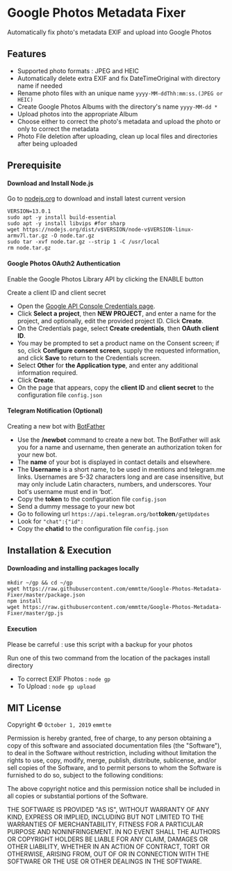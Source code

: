# Google Photos Metadata Fixer
Automatically fix photo's metadata EXIF and upload into Google Photos
## Features
* Supported photo formats : JPEG and HEIC
* Automatically delete extra EXIF and fix DateTimeOriginal with directory name if needed
* Rename photo files with an unique name ````yyyy-MM-ddThh:mm:ss.(JPEG or HEIC)````
* Create Google Photos Albums with the directory's name ````yyyy-MM-dd *````
* Upload photos into the appropriate Album
* Choose either to correct the photo's metadata and upload the photo or only to correct the metadata
* Photo File deletion after uploading, clean up local files and directories after being uploaded

## Prerequisite
#### Download and Install Node.js
Go to [nodejs.org](https://nodejs.org/en/download/current/) to download and install latest current version
````
VERSION=13.0.1
sudo apt -y install build-essential
sudo apt -y install libvips #for sharp
wget https://nodejs.org/dist/v$VERSION/node-v$VERSION-linux-armv7l.tar.gz -O node.tar.gz
sudo tar -xvf node.tar.gz --strip 1 -C /usr/local
rm node.tar.gz
````
#### Google Photos OAuth2 Authentication
Enable the Google Photos Library API by clicking the ENABLE button

Create a client ID and client secret
* Open the [Google API Console Credentials page](https://console.developers.google.com/apis/credentials).
* Click __Select a project__, then __NEW PROJECT__, and enter a name for the project, and optionally, edit the provided project ID. Click __Create__.
* On the Credentials page, select __Create credentials__, then __OAuth client ID__.
* You may be prompted to set a product name on the Consent screen; if so, click __Configure consent screen__, supply the requested information, and click __Save__ to return to the Credentials screen.
* Select __Other__ for __the Application type__, and enter any additional information required.
* Click __Create__.
* On the page that appears, copy the __client ID__ and __client secret__ to the configuration file ````config.json````

#### Telegram Notification (Optional) 
Creating a new bot with [BotFather](https://telegram.me/botfather)
* Use the __/newbot__ command to create a new bot. The BotFather will ask you for a name and username, then generate an authorization token for your new bot.
* The __name__ of your bot is displayed in contact details and elsewhere.
* The __Username__ is a short name, to be used in mentions and telegram.me links. Usernames are 5-32 characters long and are case insensitive, but may only include Latin characters, numbers, and underscores. Your bot's username must end in ‘bot’.
* Copy the __token__ to the configuration file ````config.json````
* Send a dummy message to your new bot
* Go to following url ````https://api.telegram.org/bot````__token__````/getUpdates````
* Look for ````"chat":{"id":````
* Copy the __chatid__ to the configuration file ````config.json````

## Installation & Execution
#### Downloading and installing packages locally
````
mkdir ~/gp && cd ~/gp
wget https://raw.githubusercontent.com/emmtte/Google-Photos-Metadata-Fixer/master/package.json
npm install
wget https://raw.githubusercontent.com/emmtte/Google-Photos-Metadata-Fixer/master/gp.js
````
#### Execution
Please be carreful : use this script with a backup for your photos

Run one of this two command from the location of the packages install directory
* To correct EXIF Photos : ````node gp````
* To Upload : ````node gp upload````

## MIT License

Copyright © ````October 1, 2019```` ````emmtte````

Permission is hereby granted, free of charge, to any person obtaining a copy
of this software and associated documentation files (the "Software"), to deal
in the Software without restriction, including without limitation the rights
to use, copy, modify, merge, publish, distribute, sublicense, and/or sell
copies of the Software, and to permit persons to whom the Software is
furnished to do so, subject to the following conditions:

The above copyright notice and this permission notice shall be included in all
copies or substantial portions of the Software.

THE SOFTWARE IS PROVIDED "AS IS", WITHOUT WARRANTY OF ANY KIND, EXPRESS OR
IMPLIED, INCLUDING BUT NOT LIMITED TO THE WARRANTIES OF MERCHANTABILITY,
FITNESS FOR A PARTICULAR PURPOSE AND NONINFRINGEMENT. IN NO EVENT SHALL THE
AUTHORS OR COPYRIGHT HOLDERS BE LIABLE FOR ANY CLAIM, DAMAGES OR OTHER
LIABILITY, WHETHER IN AN ACTION OF CONTRACT, TORT OR OTHERWISE, ARISING FROM,
OUT OF OR IN CONNECTION WITH THE SOFTWARE OR THE USE OR OTHER DEALINGS IN THE
SOFTWARE.

